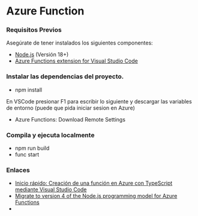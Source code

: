 # **Azure Function**

### **Requisitos Previos**
Asegúrate de tener instalados los siguientes componentes:

- [Node.js](https://nodejs.org/) (Versión 18+)
- [Azure Functions extension for Visual Studio Code](https://marketplace.visualstudio.com/items?itemName=ms-azuretools.vscode-azurefunctions)

### **Instalar las dependencias del proyecto.**
- npm install

En VSCode presionar F1 para escribir lo siguiente y descargar las variables de entorno (puede que pida iniciar sesion en Azure)
- Azure Functions: Download Remote Settings

### **Compila y ejecuta localmente**
- npm run build
- func start

### **Enlaces**
- [Inicio rápido: Creación de una función en Azure con TypeScript mediante Visual Studio Code](https://learn.microsoft.com/es-es/azure/azure-functions/create-first-function-vs-code-typescript?pivots=nodejs-model-v4)
- [Migrate to version 4 of the Node.js programming model for Azure Functions](https://learn.microsoft.com/en-us/azure/azure-functions/functions-node-upgrade-v4?tabs=v4&pivots=programming-language-typescript)
- 